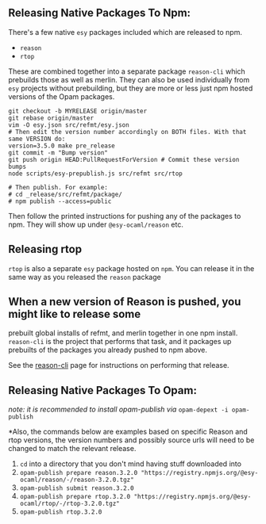 ## Releasing Native Packages To Npm:

There's a few native `esy` packages included which are released to npm.

- `reason`
- `rtop`

These are combined together into a separate package `reason-cli` which
prebuilds those as well as merlin. They can also be used individually from
`esy` projects without prebuilding, but they are more or less just npm hosted
versions of the Opam packages.


    git checkout -b MYRELEASE origin/master
    git rebase origin/master
    vim -O esy.json src/refmt/esy.json
    # Then edit the version number accordingly on BOTH files. With that same VERSION do:
    version=3.5.0 make pre_release
    git commit -m "Bump version"
    git push origin HEAD:PullRequestForVersion # Commit these version bumps
    node scripts/esy-prepublish.js src/refmt src/rtop

    # Then publish. For example:
    # cd _release/src/refmt/package/
    # npm publish --access=public

Then follow the printed instructions for pushing any of the packages to npm.
They will show up under `@esy-ocaml/reason` etc.

## Releasing rtop

`rtop` is also a separate `esy` package hosted on `npm`. You can
release it in the same way as you released the `reason` package


## When a new version of Reason is pushed, you might like to release some
prebuilt global installs of refmt, and merlin together in one npm install.
`reason-cli` is the project that performs that task, and it packages up
prebuilts of the packages you already pushed to npm above.

See the [reason-cli](https://github.com/reasonml/reason-cli) page for
instructions on performing that release.

## Releasing Native Packages To Opam:

*note: it is recommended to install opam-publish via* `opam-depext -i opam-publish`

*Also, the commands below are examples based on specific Reason and rtop versions, the version numbers and possibly source urls will need to be changed to match the relevant release.

1. `cd` into a directory that you don't mind having stuff downloaded into
2. `opam-publish prepare reason.3.2.0 "https://registry.npmjs.org/@esy-ocaml/reason/-/reason-3.2.0.tgz"`
3. `opam-publish submit reason.3.2.0`
4. `opam-publish prepare rtop.3.2.0 "https://registry.npmjs.org/@esy-ocaml/rtop/-/rtop-3.2.0.tgz"`
5. `opam-publish rtop.3.2.0`

